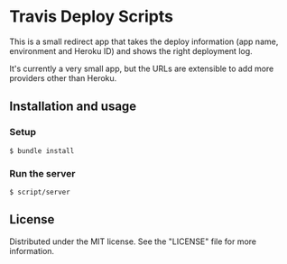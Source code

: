 # Travis Deploy Scripts

This is a small redirect app that takes the deploy information (app name,
environment and Heroku ID) and shows the right deployment log.

It's currently a very small app, but the URLs are extensible to add more
providers other than Heroku.

## Installation and usage

### Setup

    $ bundle install

### Run the server

    $ script/server

## License

Distributed under the MIT license. See the "LICENSE" file for more information.
